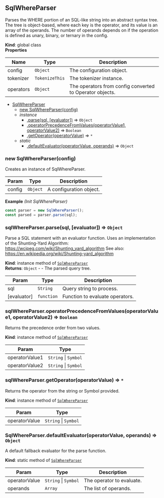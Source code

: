 <a name="SqlWhereParser"></a>

## SqlWhereParser
Parses the WHERE portion of an SQL-like string into an abstract syntax tree.
The tree is object-based, where each key is the operator, and its value is an array of the operands.
The number of operands depends on if the operation is defined as unary, binary, or ternary in the config.

**Kind**: global class  
**Properties**

| Name | Type | Description |
| --- | --- | --- |
| config | <code>Object</code> | The configuration object. |
| tokenizer | <code>TokenizeThis</code> | The tokenizer instance. |
| operators | <code>Object</code> | The operators from config converted to Operator objects. |


* [SqlWhereParser](#SqlWhereParser)
    * [new SqlWhereParser(config)](#new_SqlWhereParser_new)
    * _instance_
        * [.parse(sql, [evaluator])](#SqlWhereParser+parse) ⇒ <code>Object</code>
        * [.operatorPrecedenceFromValues(operatorValue1, operatorValue2)](#SqlWhereParser+operatorPrecedenceFromValues) ⇒ <code>Boolean</code>
        * [.getOperator(operatorValue)](#SqlWhereParser+getOperator) ⇒ <code>\*</code>
    * _static_
        * [.defaultEvaluator(operatorValue, operands)](#SqlWhereParser.defaultEvaluator) ⇒ <code>Object</code>

<a name="new_SqlWhereParser_new"></a>

### new SqlWhereParser(config)
Creates an instance of SqlWhereParser.


| Param | Type | Description |
| --- | --- | --- |
| config | <code>Object</code> | A configuration object. |

**Example** *(Init SqlWhereParser)*  
```js
const parser = new SqlWhereParser();
const parsed = parser.parse(sql);
```
<a name="SqlWhereParser+parse"></a>

### sqlWhereParser.parse(sql, [evaluator]) ⇒ <code>Object</code>
Parse a SQL statement with an evaluator function.
Uses an implementation of the Shunting-Yard Algorithm: https://wcipeg.com/wiki/Shunting_yard_algorithm
See also: https://en.wikipedia.org/wiki/Shunting-yard_algorithm

**Kind**: instance method of [<code>SqlWhereParser</code>](#SqlWhereParser)  
**Returns**: <code>Object</code> - - The parsed query tree.  

| Param | Type | Description |
| --- | --- | --- |
| sql | <code>String</code> | Query string to process. |
| [evaluator] | <code>function</code> | Function to evaluate operators. |

<a name="SqlWhereParser+operatorPrecedenceFromValues"></a>

### sqlWhereParser.operatorPrecedenceFromValues(operatorValue1, operatorValue2) ⇒ <code>Boolean</code>
Returns the precedence order from two values.

**Kind**: instance method of [<code>SqlWhereParser</code>](#SqlWhereParser)  

| Param | Type |
| --- | --- |
| operatorValue1 | <code>String</code> \| <code>Symbol</code> | 
| operatorValue2 | <code>String</code> \| <code>Symbol</code> | 

<a name="SqlWhereParser+getOperator"></a>

### sqlWhereParser.getOperator(operatorValue) ⇒ <code>\*</code>
Returns the operator from the string or Symbol provided.

**Kind**: instance method of [<code>SqlWhereParser</code>](#SqlWhereParser)  

| Param | Type |
| --- | --- |
| operatorValue | <code>String</code> \| <code>Symbol</code> | 

<a name="SqlWhereParser.defaultEvaluator"></a>

### SqlWhereParser.defaultEvaluator(operatorValue, operands) ⇒ <code>Object</code>
A default fallback evaluator for the parse function.

**Kind**: static method of [<code>SqlWhereParser</code>](#SqlWhereParser)  

| Param | Type | Description |
| --- | --- | --- |
| operatorValue | <code>String</code> \| <code>Symbol</code> | The operator to evaluate. |
| operands | <code>Array</code> | The list of operands. |

